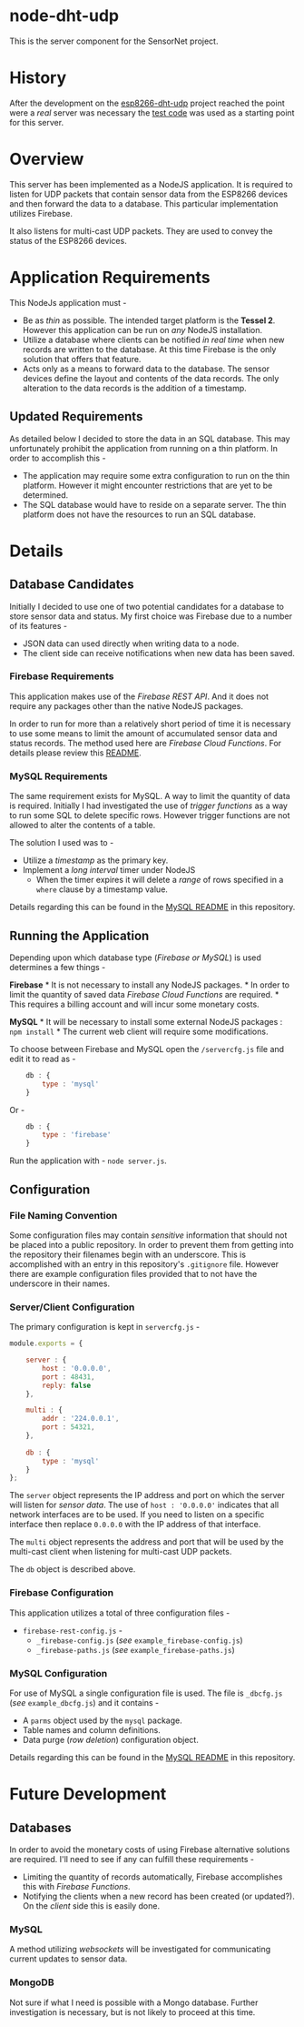 # node-dht-udp

This is the server component for the SensorNet project. 

# History

After the development on the [esp8266-dht-udp](<https://github.com/jxmot/esp8266-dht-udp>) project reached the point were a *real* server was necessary the [test code](<https://github.com/jxmot/esp8266-dht-udp/tree/master/src/applib/nodejs>) was used as a starting point for this server.

# Overview

This server has been implemented as a NodeJS application. It is required to listen for UDP packets that contain sensor data from the ESP8266 devices and then forward the data to a database. This particular implementation utilizes Firebase.

It also listens for multi-cast UDP packets. They are used to convey the status of the ESP8266 devices.

# Application Requirements

This NodeJs application must - 

* Be as *thin* as possible. The intended target platform is the **Tessel 2**. However this application can be run on *any* NodeJS installation.
* Utilize a database where clients can be notified *in real time* when new records are written to the database. At this time Firebase is the only solution that offers that feature.
* Acts only as a means to forward data to the database. The sensor devices define the layout and contents of the data records. The only alteration to the data records is the addition of a timestamp.

## Updated Requirements

As detailed below I decided to store the data in an SQL database. This may unfortunately prohibit the application from running on a thin platform. In order to accomplish this - 

* The application may require some extra configuration to run on the thin platform. However it might encounter restrictions that are yet to be determined.
* The SQL database would have to reside on a separate server. The thin platform does not have the resources to run an SQL database.

# Details

## Database Candidates

Initially I decided to use one of two potential candidates for a database to store sensor data and status. My first choice was Firebase due to a number of its features - 

* JSON data can used directly when writing data to a node.
* The client side can receive notifications when new data has been saved.

### Firebase Requirements

This application makes use of the *Firebase REST API*. And it does not require any packages other than the native NodeJS packages.

In order to run for more than a relatively short period of time it is necessary to use some means to limit the amount of accumulated sensor data and status records. The method used here are *Firebase Cloud Functions*. For details please review this [README](<https://github.com/jxmot/node-dht-udp/blob/master/firebase/cloudfuncs/README.md>).

### MySQL Requirements

The same requirement exists for MySQL. A way to limit the quantity of data is required. Initially I had investigated the use of *trigger functions* as a way to run some SQL to delete specific rows. However trigger functions are not allowed to alter the contents of a table.

The solution I used was to - 

* Utilize a *timestamp* as the primary key.
* Implement a *long interval* timer under NodeJS
    * When the timer expires it will delete a *range* of rows specified in a `where` clause by a timestamp value.
    
Details regarding this can be found in the [MySQL README]() in this repository.

## Running the Application

Depending upon which database type (*Firebase or MySQL*) is used determines a few things - 

**Firebase**
    * It is not necessary to install any NodeJS packages.
    * In order to limit the quantity of saved data *Firebase Cloud Functions* are required.
        * This requires a billing account and will incur some monetary costs.
    
**MySQL**
    * It will be necessary to install some external NodeJS packages : `npm install`
    * The current web client will require some modifications.
    
To choose between Firebase and MySQL open the `/servercfg.js` file and edit it to read as - 

```javascript
    db : {
        type : 'mysql'
    }
```

Or -

```javascript
    db : {
        type : 'firebase'
    }
```

Run the application with - `node server.js`.

## Configuration

### File Naming Convention

Some configuration files may contain *sensitive* information that should not be placed into a public repository. In order to prevent them from getting into the repository their filenames begin with an underscore. This is accomplished with an entry in this repository's `.gitignore` file. However there are example configuration files provided that to not have the underscore in their names.

### Server/Client Configuration

The primary configuration is kept in `servercfg.js` - 

```javascript
module.exports = {

    server : {
        host : '0.0.0.0',
        port : 48431,
        reply: false
    },

    multi : {
        addr : '224.0.0.1',
        port : 54321,
    },
    
    db : {
        type : 'mysql'
    }
};
```

The `server` object represents the IP address and port on which the server will listen for *sensor data*. The use of `host : '0.0.0.0'` indicates that all network interfaces are to be used. If you need to listen on a specific interface then replace `0.0.0.0` with the IP address of that interface.

The `multi` object represents the address and port that will be used by the multi-cast client when listening for multi-cast UDP packets.

The `db` object is described above.

### Firebase Configuration

This application utilizes a total of three configuration files - 

* `firebase-rest-config.js` - 
    * `_firebase-config.js` (*see* `example_firebase-config.js`)
    * `_firebase-paths.js` (*see* `example_firebase-paths.js`)
    
### MySQL Configuration

For use of MySQL a single configuration file is used. The file is `_dbcfg.js` (*see* `example_dbcfg.js`) and it contains - 

* A `parms` object used by the `mysql` package.
* Table names and column definitions.
* Data purge (*row deletion*) configuration object.

Details regarding this can be found in the [MySQL README]() in this repository.

# Future Development

## Databases

In order to avoid the monetary costs of using Firebase alternative solutions are required. I'll need to see if any can fulfill these requirements - 

* Limiting the quantity of records automatically, Firebase accomplishes this with *Firebase Functions*.
* Notifying the clients when a new record has been created (or updated?). On the *client* side this is easily done. 

### MySQL

A method utilizing *websockets* will be investigated for communicating current updates to sensor data.

### MongoDB

Not sure if what I need is possible with a Mongo database. Further investigation is necessary, but is not likely to proceed at this time.





